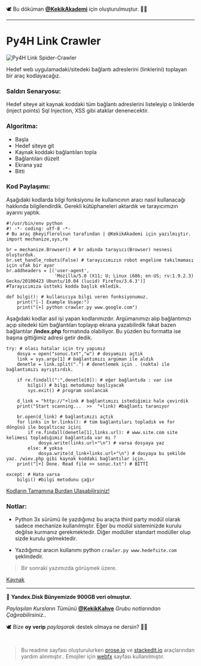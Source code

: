🕊 Bu döküman [**@KekikAkademi**](https://t.me/KekikAkademi "Telegram: @KekikAkademi") için oluşturulmuştur. ✌🏼
________________________________
# Py4H Link Crawler
![Py4H Link Spider-Crawler](https://raw.githubusercontent.com/KekikAkademi/KekikPython/master/3-Py4H-Link-Crawler/images/py4h-link-spider-crawler.png)

Hedef web uygulamadaki/sitedeki bağlantı adreslerini (linklerini) toplayan bir araç kodlayacağız.

### **Saldırı Senaryosu:**
Hedef siteye ait kaynak koddaki tüm bağlantı adreslerini listeleyip o linklerde (inject points) Sql Injection, XSS gibi ataklar denenecektir.

### **Algoritma:**
-   Başla
   -   Hedef siteye git
   -   Kaynak koddaki bağlantıları topla
   -   Bağlantıları düzelt
   -   Ekrana yaz
   -   Bitti

### **Kod Paylaşımı:**
Aşağıdaki kodlarda bilgi fonksiyonu ile kullanıcının aracı nasıl kullanacağı hakkında bilgilendirdik. Gerekli kütüphaneleri aktardık ve tarayıcımızın ayarını yaptık.

    #!/usr/bin/env python
    #! -*- coding: utf-8 -*-
    # Bu araç @keyiflerolsun tarafından | @KekikAkademi için yazılmıştır.
    import mechanize,sys,re
    
    br = mechanize.Browser() # br adında tarayıcı(Browser) nesnesi oluşturduk.
    br.set_handle_robots(False) # tarayıcımızın robot engeline takılmaması için ufak bir ayar
    br.addheaders = [('user-agent',
    				  'Mozilla/5.0 (X11; U; Linux i686; en-US; rv:1.9.2.3) Gecko/20100423 Ubuntu/10.04 (lucid) Firefox/3.6.3')]
    #Tarayıcımıza üstteki kodda başlık ekledik.
    
    def bilgi(): # kullanıcıya bilgi veren fonksiyonumuz.
    	print("[-] Example Usage:")
    	print("[+] python crawler.py www.google.com")
Aşağıdaki kodlar asıl işi yapan kodlarımızdır. Argümanımızı alıp bağlantımızı açıp sitedeki tüm bağlantıları toplayıp ekrana yazabilirdik fakat bazen bağlantılar **/index.php** formatında olabiliyor. Bu yüzden bu formatta ise başına gittiğimiz adresi getir dedik.

    try: # olası hatalar için try yapımız
    	dosya = open("sonuc.txt","w") # dosyamızı açtık
    	link = sys.argv[1] # bağlantımızı argüman ile aldık
    	denetle = link.split(".") # denetlemek için . (nokta) ile bağlantımızı ayrıştırdık.
    
    	if re.findall(":",denetle[0]): # eğer bağlantıda : var ise
    		bilgi() # bilgi metodumuz başlıyacak
    		sys.exit() # program sonlancak
    
    	d_link = "http://"+link # bağlantımızı istediğimiz hale çevirdik
    	print("Start scanning...  >>  "+link) #bağlantı taranıyor
    
    	br.open(d_link) # bağlantımızı açtık
    	for links in br.links(): # tüm bağlantıları topladık ve for döngüsü ile boşaltıcaz içini
    		if re.findall(denetle[1],links.url): # www.site.com site kelimesi topladığımız bağlantıda var mı ?
    			dosya.write(links.url+"\n") # varsa dosyaya yaz
    		else: # yoksa
    			dosya.write(d_link+links.url+"\n") # dosyaya bu şekilde yaz. /wiev.php gibi kaynak koddaki bağlantılar için.
    	print("[+] Done. Read file >> sonuc.txt") # BİTTİ
    
    except: # Hata varsa
    	bilgi() #bilgi metodunu çağır

[Kodların Tamamına Burdan Ulaşabilirsiniz!](https://github.com/KekikAkademi/KekikPython/blob/master/3-Py4H-Link-Crawler/Py4H_Link_Crawler.py)

### **Notlar:**
   -   Python 3x sürümü ile yazdığımız bu araçta third party modül olarak sadece mechanize kullanılmıştır. Eğer bu modül sisteminizde kurulu değilse kurmanız gerekmektedir. Diğer modüller standart modüller olup sizde kurulu gelmektedir.

   -   Yazdığımız aracın kullanımı python `crawler.py www.hedefsite.com` şeklindedir.

> Bir sonraki yazımızda görüşmek üzere.

[Kaynak](http://python4hackers.com/python-information-gathering-tools/py4h-link-crawler.html "Saygı ve Özlemle...")
________________________________

📃 **Yandex.Disk Bünyemizde 900GB veri olmuştur.**

_Paylaşılan Kursların Tümünü_ [**@KekikKahve**](https://t.me/KekikKahve) _Grubu notlarından Çağırabilirsiniz.._

🕊️ Bize **oy verip** _paylaşarak_ destek olmaya ne dersin? ✌🏼
#
> Bu readme sayfası oluşturulurken [prose.io](http://prose.io/ "prose.io") ve [stackedit.io](https://stackedit.io/app "stackedit.io") araçlarından yardım alınmıştır..
> Emojiler için [webfx](https://www.webfx.com/tools/emoji-cheat-sheet/ "Emoji Cheat Sheet") sayfası kullanılmıştır.